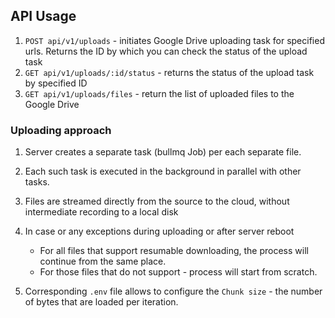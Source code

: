 ## API Usage

1. `POST api/v1/uploads` - initiates Google Drive uploading task for specified urls. Returns
   the ID by which you can check the status of the upload task
2. `GET api/v1/uploads/:id/status` - returns the status of the upload task by specified ID
3. `GET api/v1/uploads/files` - return the list of uploaded files to the Google Drive

### Uploading approach

1. Server creates a separate task (bullmq Job) per each separate file.
2. Each such task is executed in the background in parallel with other tasks.
3. Files are streamed directly from the source to the cloud, without intermediate recording to a local disk
4. In case or any exceptions during uploading or after server reboot

   - For all files that support resumable downloading, the process will continue from the same place.
   - For those files that do not support - process will start from scratch.

5. Corresponding `.env` file allows to configure the `Chunk size` - the number of bytes that are loaded per iteration.
